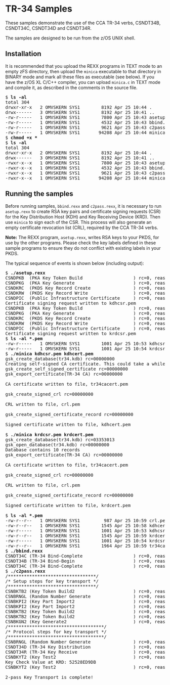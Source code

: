 # TR-34 Samples
These samples demonstrate the use of the CCA TR-34 verbs, CSNDT34B, CSNDT34C, CSNDT34D and CSNDT34R.  

The samples are designed to be run from the z/OS UNIX shell.  
## Installation
It is recommended that you upload the REXX programs in TEXT mode to an empty zFS directory, then upload the `minica` executable to that directory in BINARY mode and mark all these files as executable (see below).  If you have the z/OS XL C/C++ compiler, you can upload `minica.c` in TEXT mode and compile it, as described in the comments in the source file.
<pre>
$ <b>ls -al</b>
total 304
drwxr-xr-x   2 OMVSKERN SYS1        8192 Apr 25 10:44 .
drwx------   3 OMVSKERN SYS1        8192 Apr 25 10:41 ..
-rw-r-----   1 OMVSKERN SYS1        7800 Apr 25 10:43 asetup.rexx
-rw-r-----   1 OMVSKERN SYS1        4532 Apr 25 10:43 bbind.rexx
-rw-r-----   1 OMVSKERN SYS1        9621 Apr 25 10:43 c2pass.rexx
-rw-r-----   1 OMVSKERN SYS1       94208 Apr 25 10:44 minica
$ <b>chmod +x *</b>
$ <b>ls -al</b>
total 304
drwxr-xr-x   2 OMVSKERN SYS1        8192 Apr 25 10:44 .
drwx------   3 OMVSKERN SYS1        8192 Apr 25 10:41 ..
-rwxr-x--x   1 OMVSKERN SYS1        7800 Apr 25 10:43 asetup.rexx
-rwxr-x--x   1 OMVSKERN SYS1        4532 Apr 25 10:43 bbind.rexx
-rwxr-x--x   1 OMVSKERN SYS1        9621 Apr 25 10:43 c2pass.rexx
-rwxr-x--x   1 OMVSKERN SYS1       94208 Apr 25 10:44 minica
</pre>
## Running the samples
Before running samples, `bbind.rexx` and `c2pass.rexx`, it is necessary to run `asetup.rexx` to create RSA key pairs and certificate signing requests (CSR) for the Key Distribution Host (KDH) and Key Receiving Device (KRD).  Then use `minica` to sign each of the CSR.  This process will also generate an empty certificate revocation list (CRL), required by the CCA TR-34 verbs.

**Note:** The REXX program, `asetup.rexx`, writes RSA keys to your PKDS, for use by the other programs.  Please check the key labels defined in these sample programs to ensure they do not conflict with existing labels in your PKDS.

The typical sequence of events is shown below (including output):
<pre>
$ <b>./asetup.rexx</b>
CSNDPKB  (PKA Key Token Build                   ) rc=0, reason=0
CSNDPKG  (PKA Key Generate                      ) rc=0, reason=0
CSNDKRC  (PKDS Key Record Create                ) rc=0, reason=0
CSNDKRW  (PKDS Key Record Write                 ) rc=0, reason=0
CSNDPIC  (Public Infrastructure Certificate     ) rc=0, reason=0
Certificate signing request written to kdhcsr.pem
CSNDPKB  (PKA Key Token Build                   ) rc=0, reason=0
CSNDPKG  (PKA Key Generate                      ) rc=0, reason=0
CSNDKRC  (PKDS Key Record Create                ) rc=0, reason=0
CSNDKRW  (PKDS Key Record Write                 ) rc=0, reason=0
CSNDPIC  (Public Infrastructure Certificate     ) rc=0, reason=0
Certificate signing request written to krdcsr.pem
$ <b>ls -al *.pem</b>
-rw-r-----   1 OMVSKERN SYS1        1001 Apr 25 10:53 kdhcsr.pem
-rw-r-----   1 OMVSKERN SYS1        1001 Apr 25 10:54 krdcsr.pem
$ <b>./minica kdhcsr.pem kdhcert.pem</b>
gsk_create_database(tr34.kdb) rc=00000000
Creating self-signed CA certificate. This could take a while...
gsk_create_self_signed_certificate rc=00000000
gsk_export_certificate(TR-34 CA) rc=00000000

CA certificate written to file, tr34cacert.pem

gsk_create_signed_crl rc=00000000

CRL written to file, crl.pem

gsk_create_signed_certificate_record rc=00000000

Signed certificate written to file, kdhcert.pem

$ <b>./minica krdcsr.pem krdcert.pem</b>
gsk_create_database(tr34.kdb) rc=03353013
gsk_open_database(tr34.kdb) rc=00000000
Database contains 10 records
gsk_export_certificate(TR-34 CA) rc=00000000

CA certificate written to file, tr34cacert.pem

gsk_create_signed_crl rc=00000000

CRL written to file, crl.pem

gsk_create_signed_certificate_record rc=00000000

Signed certificate written to file, krdcert.pem

$ <b>ls -al *.pem</b>
-rw-r--r--   1 OMVSKERN SYS1         987 Apr 25 10:59 crl.pem
-rw-r--r--   1 OMVSKERN SYS1        1545 Apr 25 10:58 kdhcert.pem
-rw-r-----   1 OMVSKERN SYS1        1001 Apr 25 10:53 kdhcsr.pem
-rw-r--r--   1 OMVSKERN SYS1        1545 Apr 25 10:59 krdcert.pem
-rw-r-----   1 OMVSKERN SYS1        1001 Apr 25 10:54 krdcsr.pem
-rw-r--r--   1 OMVSKERN SYS1        1964 Apr 25 10:59 tr34cacert.pem
$ <b>./bbind.rexx</b>
CSNDT34C (TR-34 Bind-Complete                   ) rc=0, reason=0
CSNDT34B (TR-34 Bind-Begin                      ) rc=0, reason=0
CSNDT34C (TR-34 Bind-Complete                   ) rc=0, reason=0
$ <b>./c2pass.rexx</b>
/*********************************/
/* Setup steps for key transport */
/*********************************/
CSNBKTB2 (Key Token Build2                      ) rc=0, reason=0
CSNBRNGL (Random Number Generate                ) rc=0, reason=0
CSNBKPI2 (Key Part Import2                      ) rc=0, reason=0
CSNBKPI2 (Key Part Import2                      ) rc=0, reason=0
CSNBKTB2 (Key Token Build2                      ) rc=0, reason=0
CSNBKTB2 (Key Token Build2                      ) rc=0, reason=0
CSNBKGN2 (Key Generate2                         ) rc=0, reason=0
/************************************/
/* Protocol steps for key transport */
/************************************/
CSNBRNGL (Random Number Generate                ) rc=0, reason=0
CSNDT34D (TR-34 Key Distribution                ) rc=0, reason=0
CSNDT34R (TR-34 Key Receive                     ) rc=0, reason=0
CSNBKYT2 (Key Test2                             ) rc=0, reason=0
Key Check Value at KRD: 52528ED9DB
CSNBKYT2 (Key Test2                             ) rc=0, reason=0

2-pass Key Transport is complete!

</pre>
